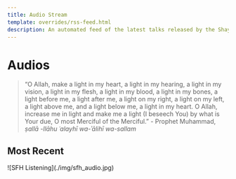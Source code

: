```yaml
---
title: Audio Stream
template: overrides/rss-feed.html
description: An automated feed of the latest talks released by the Shaykh Fadhlalla Haeri Foundation
---
```


# Audios

> “O Allah, make a light in my heart, a light in my hearing, a light in my vision, a light in my flesh, a light in my blood, a light in my bones, a light before me, a light after me, a light on my right, a light on my left, a light above me, and a light below me, a light in my heart. O Allah, increase me in light and make me a light (I beseech You) by what is Your due, O most Merciful of the Merciful.” - Prophet Muhammad, _ṣallā -llāhu ʿalayhī wa-ʾālihī wa-sallam_

## Most Recent

<div markdown="1" class="audio-img">
![SFH Listening](./img/sfh_audio.jpg)
</div>



